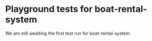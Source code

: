 # Playground tests for boat-rental-system
We are still awaiting the first test run for boat-rental-system.
